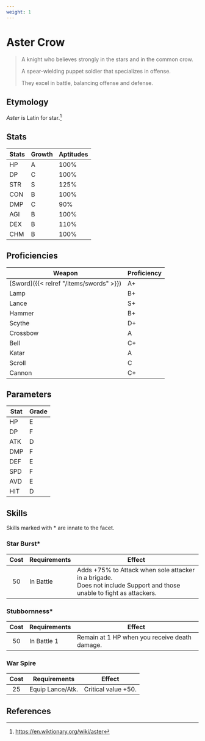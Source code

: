 ```yaml
---
weight: 1
---
```


# Aster Crow

> A knight who believes strongly in the stars and in the common crow.
>
> A spear-wielding puppet soldier that specializes in offense.
>
> They excel in battle, balancing offense and defense.

## Etymology

*Aster* is Latin for star.[^1]

## Stats

| Stats | Growth | Aptitudes |
| ----- | ------ | --------- |
| HP    | A      | 100%      |
| DP    | C      | 100%      |
| STR   | S      | 125%      |
| CON   | B      | 100%      |
| DMP   | C      | 90%       |
| AGI   | B      | 100%      |
| DEX   | B      | 110%      |
| CHM   | B      | 100%      |

## Proficiencies

| Weapon   | Proficiency |
| -------- | ----------- |
| [Sword]({{< relref "/items/swords" >}})    | A+          |
| Lamp     | B+          |
| Lance    | S+          |
| Hammer   | B+          |
| Scythe   | D+          |
| Crossbow | A           |
| Bell     | C+          |
| Katar    | A           |
| Scroll   | C           |
| Cannon   | C+          |

## Parameters

| Stat | Grade |
| ---- | ------|
| HP   | E     |
| DP   | F     |
| ATK  | D     |
| DMP  | F     |
| DEF  | E     |
| SPD  | F     |
| AVD  | E     |
| HIT  | D     |

## Skills

Skills marked with * are innate to the facet.

### Star Burst*

| Cost | Requirements | Effect |
| :--: | ------------ | ------ |
| 50   | In Battle | Adds +75% to Attack when sole attacker in a brigade.<br>Does not include Support and those unable to fight as attackers. |

### Stubbornness*

| Cost | Requirements | Effect |
| :--: | ------------ | ------ |
| 50   | In Battle 1 | Remain at 1 HP when you receive death damage. |

### War Spire

| Cost | Requirements | Effect |
| :--: | ------------ | ------ |
| 25   | Equip Lance/Atk. | Critical value +50. |

## References

[^1]: https://en.wiktionary.org/wiki/aster